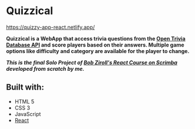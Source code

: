 # Quizzical

https://quizzy-app-react.netlify.app/



**Quizzical is a WebApp that access trivia questions from the [Open Trivia Database API](https://opentdb.com/) and score players based on their answers. Multiple game options like difficulty and category are available for the player to change.**

***This is the final Solo Project of [Bob Ziroll's React Course on Scrimba](https://scrimba.com/learn/learnreact) developed from scratch by me.***

## Built with:
- HTML 5
- CSS 3
- JavaScript
- [React](https://reactjs.org/)
